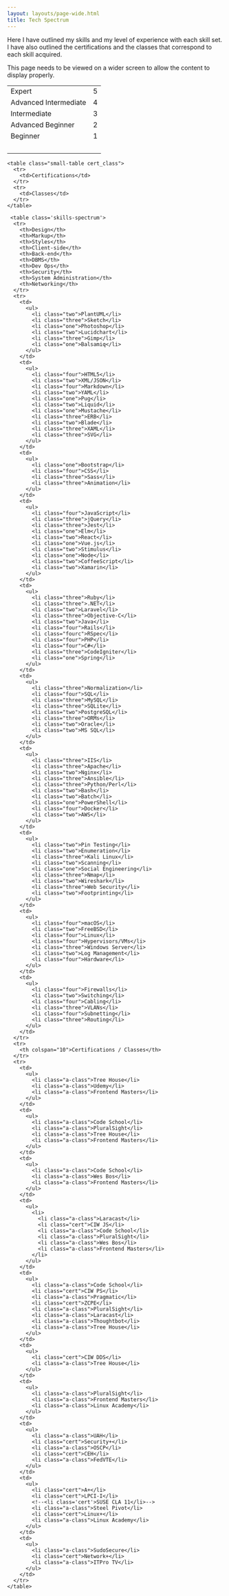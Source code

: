 ```yaml
---
layout: layouts/page-wide.html
title: Tech Spectrum
---
```

Here I have outlined my skills and my level of experience with each skill
set. I have also outlined the certifications and the classes that
correspond to each skill acquired.

<p class='tech-spectrum-notice'>
    This page needs to be viewed on a wider screen to allow the content to display properly.
</p>

 <table class='small-table'>
      <tr>
        <td>Expert</td>
        <td>5</td>
      </tr>
      <tr>
        <td>Advanced Intermediate</td>
        <td>4</td>
      </tr>
      <tr>
        <td>Intermediate</td>
        <td>3</td>
      </tr>
      <tr>
        <td>Advanced Beginner</td>
        <td>2</td>
      </tr>
      <tr>
        <td>Beginner</td>
        <td>1</td>
      </tr>
      <tr>
        <td>&nbsp;</td>
        <td>&nbsp;</td>
      </tr>
    </table>

    <table class="small-table cert_class">
      <tr>
        <td>Certifications</td>
      </tr>
      <tr>
        <td>Classes</td>
      </tr>
    </table>

     <table class='skills-spectrum'>
      <tr>
        <th>Design</th>
        <th>Markup</th>
        <th>Styles</th>
        <th>Client-side</th>
        <th>Back-end</th>
        <th>DBMS</th>
        <th>Dev Ops</th>
        <th>Security</th>
        <th>System Administration</th>
        <th>Networking</th>
      </tr>
      <tr>
        <td>
          <ul>
            <li class="two">PlantUML</li>
            <li class="three">Sketch</li>
            <li class="one">Photoshop</li>
            <li class="two">Lucidchart</li>
            <li class="three">Gimp</li>
            <li class="one">Balsamiq</li>
          </ul>
        </td>
        <td>
          <ul>
            <li class="four">HTML5</li>
            <li class="two">XML/JSON</li>
            <li class="four">Markdown</li>
            <li class="two">YAML</li>
            <li class="one">Pug</li>
            <li class="two">Liquid</li>
            <li class="one">Mustache</li>
            <li class="three">ERB</li>
            <li class="two">Blade</li>
            <li class="three">XAML</li>
            <li class="three">SVG</li>
          </ul>
        </td>
        <td>
          <ul>
            <li class="one">Bootstrap</li>
            <li class="four">CSS</li>
            <li class="three">Sass</li>
            <li class="three">Animation</li>
          </ul>
        </td>
        <td>
          <ul>
            <li class="four">JavaScript</li>
            <li class="three">jQuery</li>
            <li class="three">Jest</li>
            <li class="one">Elm</li>
            <li class="two">React</li>
            <li class="one">Vue.js</li>
            <li class="two">Stimulus</li>
            <li class="one">Node</li>
            <li class="two">CoffeeScript</li>
            <li class="two">Xamarin</li>
          </ul>
        </td>
        <td>
          <ul>
            <li class="three">Ruby</li>
            <li class="three">.NET</li>
            <li class="two">Laravel</li>
            <li class="three">Objective-C</li>
            <li class="two">Java</li>
            <li class="four">Rails</li>
            <li class="fourc">RSpec</li>
            <li class="four">PHP</li>
            <li class="four">C#</li>
            <li class="three">CodeIgniter</li>
            <li class="one">Spring</li>
          </ul>
        </td>
        <td>
          <ul>
            <li class="three">Normalization</li>
            <li class="four">SQL</li>
            <li class="three">MySQL</li>
            <li class="three">SQLite</li>
            <li class="two">PostgreSQL</li>
            <li class="three">ORMs</li>
            <li class="two">Oracle</li>
            <li class="two">MS SQL</li>
          </ul>
        </td>
        <td>
          <ul>
            <li class="three">IIS</li>
            <li class="three">Apache</li>
            <li class="two">Nginx</li>
            <li class="three">Ansible</li>
            <li class="three">Python/Perl</li>
            <li class="two">Bash</li>
            <li class="two">Batch</li>
            <li class="one">PowerShell</li>
            <li class="four">Docker</li>
            <li class="two">AWS</li>
          </ul>
        </td>
        <td>
          <ul>
            <li class="two">Pin Testing</li>
            <li class="two">Enumeration</li>
            <li class="three">Kali Linux</li>
            <li class="two">Scanning</li>
            <li class="one">Social Engineering</li>
            <li class="three">Nmap</li>
            <li class="two">Wireshark</li>
            <li class="three">Web Security</li>
            <li class="two">Footprinting</li>
          </ul>
        </td>
        <td>
          <ul>
            <li class="four">macOS</li>
            <li class="two">FreeBSD</li>
            <li class="four">Linux</li>
            <li class="four">Hypervisors/VMs</li>
            <li class="three">Windows Server</li>
            <li class="two">Log Management</li>
            <li class="four">Hardware</li>
          </ul>
        </td>
        <td>
          <ul>
            <li class="four">Firewalls</li>
            <li class="two">Switching</li>
            <li class="four">Cabling</li>
            <li class="three">VLANs</li>
            <li class="four">Subnetting</li>
            <li class="three">Routing</li>
          </ul>
        </td>
      </tr>
      <tr>
        <th colspan="10">Certifications / Classes</th>
      </tr>
      <tr>
        <td>
          <ul>
            <li class="a-class">Tree House</li>
            <li class="a-class">Udemy</li>
            <li class="a-class">Frontend Masters</li>
          </ul>
        </td>
        <td>
          <ul>
            <li class="a-class">Code School</li>
            <li class="a-class">PluralSight</li>
            <li class="a-class">Tree House</li>
            <li class="a-class">Frontend Masters</li>
          </ul>
        </td>
        <td>
          <ul>
            <li class="a-class">Code School</li>
            <li class="a-class">Wes Bos</li>
            <li class="a-class">Frontend Masters</li>
          </ul>
        </td>
        <td>
          <ul>
            <li>
              <li class="a-class">Laracast</li>
              <li class="cert">CIW JS</li>
              <li class="a-class">Code School</li>
              <li class="a-class">PluralSight</li>
              <li class="a-class">Wes Bos</li>
              <li class="a-class">Frontend Masters</li>
            </li>
          </ul>
        </td>
        <td>
          <ul>
            <li class="a-class">Code School</li>
            <li class="cert">CIW PS</li>
            <li class="a-class">Pragmatic</li>
            <li class="cert">ZCPE</li>
            <li class="a-class">PluralSight</li>
            <li class="a-class">Laracast</li>
            <li class="a-class">Thoughtbot</li>
            <li class="a-class">Tree House</li>
          </ul>
        </td>
        <td>
          <ul>
            <li class="cert">CIW DDS</li>
            <li class="a-class">Tree House</li>
          </ul>
        </td>
        <td>
          <ul>
            <li class="a-class">PluralSight</li>
            <li class="a-class">Frontend Masters</li>
            <li class="a-class">Linux Academy</li>
          </ul>
        </td>
        <td>
          <ul>
            <li class="a-class">UAH</li>
            <li class="cert">Security+</li>
            <li class="a-class">OSCP</li>
            <li class="cert">CEH</li>
            <li class="a-class">FedVTE</li>
          </ul>
        </td>
        <td>
          <ul>
            <li class="cert">A+</li>
            <li class="cert">LPCI-I</li>
            <!--<li class='cert'>SUSE CLA 11</li>-->
            <li class="a-class">Steel Pivot</li>
            <li class="cert">Linux+</li>
            <li class="a-class">Linux Academy</li>
          </ul>
        </td>
        <td>
          <ul>
            <li class="a-class">SudoSecure</li>
            <li class="cert">Network+</li>
            <li class="a-class">ITPro TV</li>
          </ul>
        </td>
      </tr>
    </table>